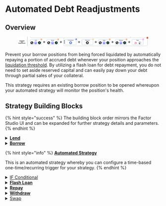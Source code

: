 # Automated Debt Readjustments

## Overview

<figure><img src="../../../.gitbook/assets/image.png" alt=""><figcaption></figcaption></figure>

Prevent your borrow positions from being forced liquidated by automatically repaying a portion of accrued debt whenever your position approaches the [liquidation threshold](../../glossary.md#liquidation-price). By utilizing a flash loan for debt repayment, you do not need to set aside reserved capital and can easily pay down your debt through partial sales of your collateral.

This strategy requires an existing borrow position to be opened whereupon your automated strategy will monitor the position's health.&#x20;

## Strategy Building Blocks

{% hint style="success" %}
The building block order mirrors the Factor Studio UI and can be expanded for further strategy details and parameters.
{% endhint %}

<details>

<summary><a href="../../../factor-building-blocks/lend.md"><strong>Lend</strong></a></summary>

* Lend tokens to the target lending market.
* The tokens which you can borrow will be determined by the underlying lending market.

</details>

<details>

<summary><a href="../../../factor-building-blocks/borrow.md"><strong>Borrow</strong></a></summary>

* Select the token to borrow.
* Input a borrow amount which includes a buffer for any price fluctuations.

</details>

{% hint style="info" %}
[**Automated Strategy**](../../../factor-studio/factor-studio/automated-strategies.md)

This is an automated strategy whereby you can configure a time-based one-time/recurring trigger for your strategy.&#x20;
{% endhint %}

<details>

<summary><a href="../../../factor-studio/factor-studio/conditional-strategies.md">IF Conditional</a></summary>

* This condition will be checked each time this strategy is executed by the automation feature.
* Specify your target price where your position becomes at risk of being undercollateralized (i.e. collateral value < debt value). Remember to leave a buffer in cases of extreme volatility.

</details>

<details>

<summary><a href="../../../factor-building-blocks/flash-loan/"><strong>Flash Loan</strong></a></summary>

* Flash loan the debt token to be partially repaid. The amount to loan will be dependent on the target [health factor](../../glossary.md#health-factor) after adjustments.
* If there is no flash loan market for your debt token, you will need to add a Swap Building Block and flash loan the value of your debt to be swapped.

</details>

<details>

<summary><a href="../../../factor-building-blocks/borrow.md"><strong>Repay</strong></a></summary>

* Repay a portion of your debt position.

</details>

<details>

<summary><a href="../../../factor-building-blocks/lend.md"><strong>Withdraw</strong></a></summary>

* Withdraw the value of your flash loan from your collateral.

</details>

<details>

<summary><a href="../../../factor-building-blocks/swap/">Swap</a></summary>

* Swap the withdrawn collateral for the flash loan token.
* The flash loan debt is automatically credited from your strategy.

</details>
